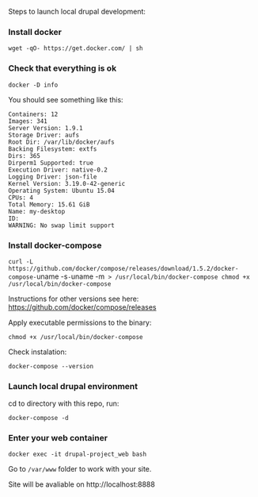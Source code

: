
Steps to launch local drupal development:

### Install docker

`wget -qO- https://get.docker.com/ | sh`

### Check that everything is ok
`docker -D info`

You should see something like this:

    Containers: 12
    Images: 341
    Server Version: 1.9.1
    Storage Driver: aufs
    Root Dir: /var/lib/docker/aufs
    Backing Filesystem: extfs
    Dirs: 365
    Dirperm1 Supported: true
    Execution Driver: native-0.2
    Logging Driver: json-file
    Kernel Version: 3.19.0-42-generic
    Operating System: Ubuntu 15.04
    CPUs: 4
    Total Memory: 15.61 GiB
    Name: my-desktop
    ID: 
    WARNING: No swap limit support
    
### Install docker-compose
`curl -L https://github.com/docker/compose/releases/download/1.5.2/docker-compose-`uname -s`-`uname -m` > /usr/local/bin/docker-compose
chmod +x /usr/local/bin/docker-compose`

Instructions for other versions see here: https://github.com/docker/compose/releases

Apply executable permissions to the binary:

    chmod +x /usr/local/bin/docker-compose

Check instalation:

    docker-compose --version

### Launch local drupal environment
cd to directory with this repo, run:

`docker-compose -d`

### Enter your web container
`docker exec -it drupal-project_web bash`

Go to `/var/www` folder to work with your site.

Site will be avaliable on http://localhost:8888
